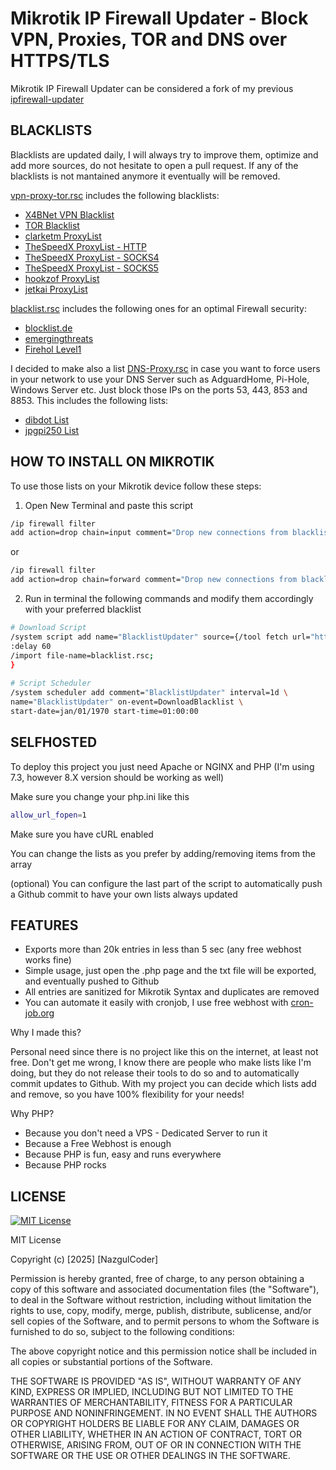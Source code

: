 # Mikrotik IP Firewall Updater - Block VPN, Proxies, TOR and DNS over HTTPS/TLS
Mikrotik IP Firewall Updater can be considered a fork of my previous [ipfirewall-updater](https://github.com/NazgulCoder/ipfirewall-updater)

## BLACKLISTS

Blacklists are updated daily, I will always try to improve them, optimize and add more sources, do not hesitate to open a pull request.
If any of the blacklists is not mantained anymore it eventually will be removed.

[vpn-proxy-tor.rsc](https://raw.githubusercontent.com/NazgulCoder/Mikrotik-IP-Firewall/main/vpn-proxy-tor.rsc) includes the following blacklists:

- [X4BNet VPN Blacklist](https://raw.githubusercontent.com/X4BNet/lists_vpn/main/output/vpn/ipv4.txt)
- [TOR Blacklist](https://check.torproject.org/torbulkexitlist?ip=1.1.1.1&port=80)
- [clarketm ProxyList](https://raw.githubusercontent.com/clarketm/proxy-list/master/proxy-list-raw.txt)
- [TheSpeedX ProxyList - HTTP](https://raw.githubusercontent.com/TheSpeedX/PROXY-List/master/http.txt)
- [TheSpeedX ProxyList - SOCKS4](https://raw.githubusercontent.com/TheSpeedX/PROXY-List/master/socks4.txt)
- [TheSpeedX ProxyList - SOCKS5](https://raw.githubusercontent.com/TheSpeedX/PROXY-List/master/socks5.txt)
- [hookzof ProxyList](https://raw.githubusercontent.com/hookzof/socks5_list/master/proxy.txt)
- [jetkai ProxyList](https://raw.githubusercontent.com/jetkai/proxy-list/main/online-proxies/txt/proxies.txt)

[blacklist.rsc](https://raw.githubusercontent.com/NazgulCoder/Mikrotik-IP-Firewall/main/blacklist.rsc) includes the following ones for an optimal Firewall security:

- [blocklist.de](https://lists.blocklist.de/lists/all.txt)
- [emergingthreats](http://rules.emergingthreats.net/fwrules/emerging-Block-IPs.txt)
- [Firehol Level1](https://raw.githubusercontent.com/ktsaou/blocklist-ipsets/master/firehol_level1.netset)

I decided to make also a list [DNS-Proxy.rsc](https://raw.githubusercontent.com/NazgulCoder/Mikrotik-IP-Firewall/main/DNS-Proxy.rsc) in case you want to force users in your network to use your DNS Server such as AdguardHome, Pi-Hole, Windows Server etc. Just block those IPs on the ports 53, 443, 853 and 8853. This includes the following lists:
- [dibdot List](https://raw.githubusercontent.com/dibdot/DoH-IP-blocklists/master/doh-ipv4.txt)
- [jpgpi250 List](https://raw.githubusercontent.com/jpgpi250/piholemanual/master/DOHipv4.txt)



## HOW TO INSTALL ON MIKROTIK

To use those lists on your Mikrotik device follow these steps:
1) Open New Terminal and paste this script

```bash
/ip firewall filter
add action=drop chain=input comment="Drop new connections from blacklisted IP's to this router" connection-state=new in-interface=ether1 src-address-list=blacklist
```
or
```bash
/ip firewall filter
add action=drop chain=forward comment="Drop new connections from blacklisted IP's to this router" dst-address-list=blacklist
```
2) Run in terminal the following commands and modify them accordingly with your preferred blacklist

```bash
# Download Script
/system script add name="BlacklistUpdater" source={/tool fetch url="https://raw.githubusercontent.com/NazgulCoder/Mikrotik-IP-Firewall/main/blacklist.rsc" mode=https;
:delay 60
/import file-name=blacklist.rsc;
}
 
# Script Scheduler
/system scheduler add comment="BlacklistUpdater" interval=1d \
name="BlacklistUpdater" on-event=DownloadBlacklist \
start-date=jan/01/1970 start-time=01:00:00
```

## SELFHOSTED

To deploy this project you just need Apache or NGINX and PHP (I'm using 7.3, however 8.X version should be working as well)

Make sure you change your php.ini like this

```bash
allow_url_fopen=1
```

Make sure you have cURL enabled

You can change the lists as you prefer by adding/removing items from the array

(optional)
You can configure the last part of the script to automatically push a Github commit to have your own lists always updated


## FEATURES

- Exports more than 20k entries in less than 5 sec (any free webhost works fine)
- Simple usage, just open the .php page and the txt file will be exported, and eventually pushed to Github
- All entries are sanitized for Mikrotik Syntax and duplicates are removed
- You can automate it easily with cronjob, I use free webhost with [cron-job.org](https://cron-job.org/)

Why I made this?

Personal need since there is no project like this on the internet, at least not free.
Don't get me wrong, I know there are people who make lists like I'm doing, but they do not release their tools to do so and to automatically commit updates to Github. With my project you can decide which lists add and remove, so you have 100% flexibility for your needs!


Why PHP?

- Because you don't need a VPS - Dedicated Server to run it
- Because a Free Webhost is enough
- Because PHP is fun, easy and runs everywhere
- Because PHP rocks


## LICENSE



[![MIT License](https://img.shields.io/badge/License-MIT-green.svg)](https://choosealicense.com/licenses/mit/)

MIT License

Copyright (c) [2025] [NazgulCoder]

Permission is hereby granted, free of charge, to any person obtaining a copy
of this software and associated documentation files (the "Software"), to deal
in the Software without restriction, including without limitation the rights
to use, copy, modify, merge, publish, distribute, sublicense, and/or sell
copies of the Software, and to permit persons to whom the Software is
furnished to do so, subject to the following conditions:

The above copyright notice and this permission notice shall be included in all
copies or substantial portions of the Software.

THE SOFTWARE IS PROVIDED "AS IS", WITHOUT WARRANTY OF ANY KIND, EXPRESS OR
IMPLIED, INCLUDING BUT NOT LIMITED TO THE WARRANTIES OF MERCHANTABILITY,
FITNESS FOR A PARTICULAR PURPOSE AND NONINFRINGEMENT. IN NO EVENT SHALL THE
AUTHORS OR COPYRIGHT HOLDERS BE LIABLE FOR ANY CLAIM, DAMAGES OR OTHER
LIABILITY, WHETHER IN AN ACTION OF CONTRACT, TORT OR OTHERWISE, ARISING FROM,
OUT OF OR IN CONNECTION WITH THE SOFTWARE OR THE USE OR OTHER DEALINGS IN THE
SOFTWARE.
